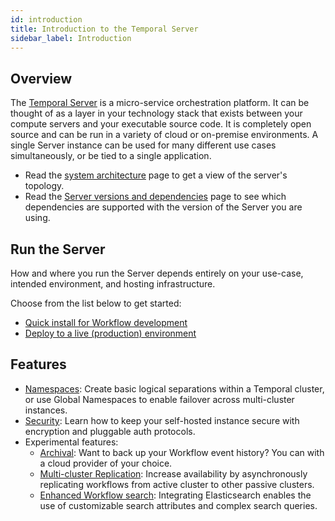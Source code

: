 ```yaml
---
id: introduction
title: Introduction to the Temporal Server
sidebar_label: Introduction
---
```


## Overview

The [Temporal Server](https://github.com/temporalio/temporal) is a micro-service orchestration platform.
It can be thought of as a layer in your technology stack that exists between your compute servers and your executable source code.
It is completely open source and can be run in a variety of cloud or on-premise environments.
A single Server instance can be used for many different use cases simultaneously, or be tied to a single application.

- Read the [system architecture](/docs/content/what-is-the-temporal-server) page to get a view of the server's topology.
- Read the [Server versions and dependencies](/docs/server/versions-and-dependencies) page to see which dependencies are supported with the version of the Server you are using.

## Run the Server

How and where you run the Server depends entirely on your use-case, intended environment, and hosting infrastructure.

Choose from the list below to get started:

- [Quick install for Workflow development](/docs/server/quick-install)
- [Deploy to a live (production) environment](/docs/server/production-deployment)

## Features

- [Namespaces](/docs/server/namespaces): Create basic logical separations within a Temporal cluster, or use Global Namespaces to enable failover across multi-cluster instances.
- [Security](/docs/server/security): Learn how to keep your self-hosted instance secure with encryption and pluggable auth protocols.
- Experimental features:
  - [Archival](/docs/server/archive-data): Want to back up your Workflow event history? You can with a cloud provider of your choice.
  - [Multi-cluster Replication](/docs/server/multi-cluster): Increase availability by asynchronously replicating workflows from active cluster to other passive clusters.
  - [Enhanced Workflow search](/docs/server/workflow-search): Integrating Elasticsearch enables the use of customizable search attributes and complex search queries.
